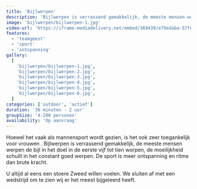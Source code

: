 ```yaml
---
title: 'Bijlwerpen'
description: 'Bijlwerpen is verrassend gemakkelijk, de meeste mensen werpen de bijl in het doel in de eerste vijf tot tien worpen'
image: 'bijlwerpen/bijlwerpen-1.jpg'
video-url: 'https://iframe.mediadelivery.net/embed/369439/e79edaba-57fe-41d7-960f-d939c3353d80'
features:
  - 'teamgeest'
  - 'sport'
  - 'ontspanning'
gallery:
  [
    'bijlwerpen/bijlwerpen-1.jpg',
    'bijlwerpen/bijlwerpen-2.jpg',
    'bijlwerpen/bijlwerpen-3.jpg',
    'bijlwerpen/bijlwerpen-4.jpg',
    'bijlwerpen/bijlwerpen-5.jpg',
    'bijlwerpen/bijlwerpen-6.jpg',
  ]
categories: ['outdoor', 'actief']
duration: '30 minuten - 2 uur'
groupSize: '4-200 personen'
availability: 'Op aanvraag'
---
```


Hoewel het vaak als mannensport wordt gezien, is het ook zeer toegankelijk voor vrouwen .
Bijlwerpen is verrassend gemakkelijk, de meeste mensen werpen de bijl in het doel in de eerste vijf tot tien worpen, de moeilijkheid schuilt in het constant goed werpen. De sport is meer ontspanning en ritme dan brute kracht.

U altijd al eens een stoere Zweed willen voelen.
We sluiten af met een wedstrijd om te zien wij er het meest bijgeleerd heeft.
